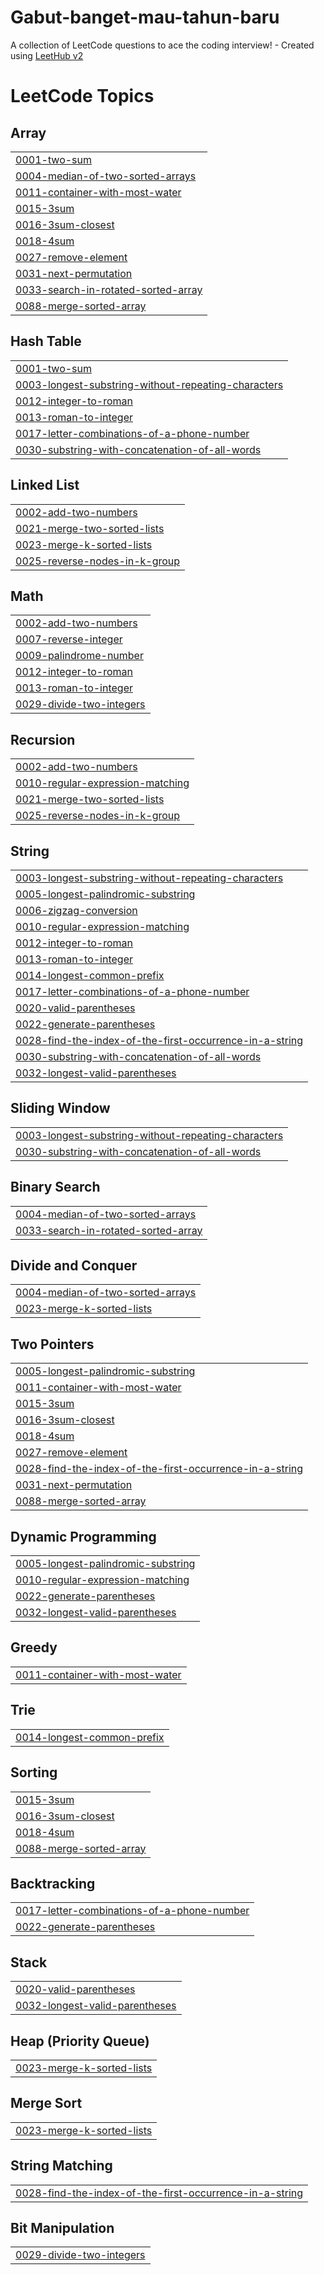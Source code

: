 # Gabut-banget-mau-tahun-baru
A collection of LeetCode questions to ace the coding interview! - Created using [LeetHub v2](https://github.com/arunbhardwaj/LeetHub-2.0)

<!---LeetCode Topics Start-->
# LeetCode Topics
## Array
|  |
| ------- |
| [0001-two-sum](https://github.com/Kunttycat/Gabut-banget-mau-tahun-baru/tree/master/0001-two-sum) |
| [0004-median-of-two-sorted-arrays](https://github.com/Kunttycat/Gabut-banget-mau-tahun-baru/tree/master/0004-median-of-two-sorted-arrays) |
| [0011-container-with-most-water](https://github.com/Kunttycat/Gabut-banget-mau-tahun-baru/tree/master/0011-container-with-most-water) |
| [0015-3sum](https://github.com/Kunttycat/Gabut-banget-mau-tahun-baru/tree/master/0015-3sum) |
| [0016-3sum-closest](https://github.com/Kunttycat/Gabut-banget-mau-tahun-baru/tree/master/0016-3sum-closest) |
| [0018-4sum](https://github.com/Kunttycat/Gabut-banget-mau-tahun-baru/tree/master/0018-4sum) |
| [0027-remove-element](https://github.com/Kunttycat/Gabut-banget-mau-tahun-baru/tree/master/0027-remove-element) |
| [0031-next-permutation](https://github.com/Kunttycat/Gabut-banget-mau-tahun-baru/tree/master/0031-next-permutation) |
| [0033-search-in-rotated-sorted-array](https://github.com/Kunttycat/Gabut-banget-mau-tahun-baru/tree/master/0033-search-in-rotated-sorted-array) |
| [0088-merge-sorted-array](https://github.com/Kunttycat/Gabut-banget-mau-tahun-baru/tree/master/0088-merge-sorted-array) |
## Hash Table
|  |
| ------- |
| [0001-two-sum](https://github.com/Kunttycat/Gabut-banget-mau-tahun-baru/tree/master/0001-two-sum) |
| [0003-longest-substring-without-repeating-characters](https://github.com/Kunttycat/Gabut-banget-mau-tahun-baru/tree/master/0003-longest-substring-without-repeating-characters) |
| [0012-integer-to-roman](https://github.com/Kunttycat/Gabut-banget-mau-tahun-baru/tree/master/0012-integer-to-roman) |
| [0013-roman-to-integer](https://github.com/Kunttycat/Gabut-banget-mau-tahun-baru/tree/master/0013-roman-to-integer) |
| [0017-letter-combinations-of-a-phone-number](https://github.com/Kunttycat/Gabut-banget-mau-tahun-baru/tree/master/0017-letter-combinations-of-a-phone-number) |
| [0030-substring-with-concatenation-of-all-words](https://github.com/Kunttycat/Gabut-banget-mau-tahun-baru/tree/master/0030-substring-with-concatenation-of-all-words) |
## Linked List
|  |
| ------- |
| [0002-add-two-numbers](https://github.com/Kunttycat/Gabut-banget-mau-tahun-baru/tree/master/0002-add-two-numbers) |
| [0021-merge-two-sorted-lists](https://github.com/Kunttycat/Gabut-banget-mau-tahun-baru/tree/master/0021-merge-two-sorted-lists) |
| [0023-merge-k-sorted-lists](https://github.com/Kunttycat/Gabut-banget-mau-tahun-baru/tree/master/0023-merge-k-sorted-lists) |
| [0025-reverse-nodes-in-k-group](https://github.com/Kunttycat/Gabut-banget-mau-tahun-baru/tree/master/0025-reverse-nodes-in-k-group) |
## Math
|  |
| ------- |
| [0002-add-two-numbers](https://github.com/Kunttycat/Gabut-banget-mau-tahun-baru/tree/master/0002-add-two-numbers) |
| [0007-reverse-integer](https://github.com/Kunttycat/Gabut-banget-mau-tahun-baru/tree/master/0007-reverse-integer) |
| [0009-palindrome-number](https://github.com/Kunttycat/Gabut-banget-mau-tahun-baru/tree/master/0009-palindrome-number) |
| [0012-integer-to-roman](https://github.com/Kunttycat/Gabut-banget-mau-tahun-baru/tree/master/0012-integer-to-roman) |
| [0013-roman-to-integer](https://github.com/Kunttycat/Gabut-banget-mau-tahun-baru/tree/master/0013-roman-to-integer) |
| [0029-divide-two-integers](https://github.com/Kunttycat/Gabut-banget-mau-tahun-baru/tree/master/0029-divide-two-integers) |
## Recursion
|  |
| ------- |
| [0002-add-two-numbers](https://github.com/Kunttycat/Gabut-banget-mau-tahun-baru/tree/master/0002-add-two-numbers) |
| [0010-regular-expression-matching](https://github.com/Kunttycat/Gabut-banget-mau-tahun-baru/tree/master/0010-regular-expression-matching) |
| [0021-merge-two-sorted-lists](https://github.com/Kunttycat/Gabut-banget-mau-tahun-baru/tree/master/0021-merge-two-sorted-lists) |
| [0025-reverse-nodes-in-k-group](https://github.com/Kunttycat/Gabut-banget-mau-tahun-baru/tree/master/0025-reverse-nodes-in-k-group) |
## String
|  |
| ------- |
| [0003-longest-substring-without-repeating-characters](https://github.com/Kunttycat/Gabut-banget-mau-tahun-baru/tree/master/0003-longest-substring-without-repeating-characters) |
| [0005-longest-palindromic-substring](https://github.com/Kunttycat/Gabut-banget-mau-tahun-baru/tree/master/0005-longest-palindromic-substring) |
| [0006-zigzag-conversion](https://github.com/Kunttycat/Gabut-banget-mau-tahun-baru/tree/master/0006-zigzag-conversion) |
| [0010-regular-expression-matching](https://github.com/Kunttycat/Gabut-banget-mau-tahun-baru/tree/master/0010-regular-expression-matching) |
| [0012-integer-to-roman](https://github.com/Kunttycat/Gabut-banget-mau-tahun-baru/tree/master/0012-integer-to-roman) |
| [0013-roman-to-integer](https://github.com/Kunttycat/Gabut-banget-mau-tahun-baru/tree/master/0013-roman-to-integer) |
| [0014-longest-common-prefix](https://github.com/Kunttycat/Gabut-banget-mau-tahun-baru/tree/master/0014-longest-common-prefix) |
| [0017-letter-combinations-of-a-phone-number](https://github.com/Kunttycat/Gabut-banget-mau-tahun-baru/tree/master/0017-letter-combinations-of-a-phone-number) |
| [0020-valid-parentheses](https://github.com/Kunttycat/Gabut-banget-mau-tahun-baru/tree/master/0020-valid-parentheses) |
| [0022-generate-parentheses](https://github.com/Kunttycat/Gabut-banget-mau-tahun-baru/tree/master/0022-generate-parentheses) |
| [0028-find-the-index-of-the-first-occurrence-in-a-string](https://github.com/Kunttycat/Gabut-banget-mau-tahun-baru/tree/master/0028-find-the-index-of-the-first-occurrence-in-a-string) |
| [0030-substring-with-concatenation-of-all-words](https://github.com/Kunttycat/Gabut-banget-mau-tahun-baru/tree/master/0030-substring-with-concatenation-of-all-words) |
| [0032-longest-valid-parentheses](https://github.com/Kunttycat/Gabut-banget-mau-tahun-baru/tree/master/0032-longest-valid-parentheses) |
## Sliding Window
|  |
| ------- |
| [0003-longest-substring-without-repeating-characters](https://github.com/Kunttycat/Gabut-banget-mau-tahun-baru/tree/master/0003-longest-substring-without-repeating-characters) |
| [0030-substring-with-concatenation-of-all-words](https://github.com/Kunttycat/Gabut-banget-mau-tahun-baru/tree/master/0030-substring-with-concatenation-of-all-words) |
## Binary Search
|  |
| ------- |
| [0004-median-of-two-sorted-arrays](https://github.com/Kunttycat/Gabut-banget-mau-tahun-baru/tree/master/0004-median-of-two-sorted-arrays) |
| [0033-search-in-rotated-sorted-array](https://github.com/Kunttycat/Gabut-banget-mau-tahun-baru/tree/master/0033-search-in-rotated-sorted-array) |
## Divide and Conquer
|  |
| ------- |
| [0004-median-of-two-sorted-arrays](https://github.com/Kunttycat/Gabut-banget-mau-tahun-baru/tree/master/0004-median-of-two-sorted-arrays) |
| [0023-merge-k-sorted-lists](https://github.com/Kunttycat/Gabut-banget-mau-tahun-baru/tree/master/0023-merge-k-sorted-lists) |
## Two Pointers
|  |
| ------- |
| [0005-longest-palindromic-substring](https://github.com/Kunttycat/Gabut-banget-mau-tahun-baru/tree/master/0005-longest-palindromic-substring) |
| [0011-container-with-most-water](https://github.com/Kunttycat/Gabut-banget-mau-tahun-baru/tree/master/0011-container-with-most-water) |
| [0015-3sum](https://github.com/Kunttycat/Gabut-banget-mau-tahun-baru/tree/master/0015-3sum) |
| [0016-3sum-closest](https://github.com/Kunttycat/Gabut-banget-mau-tahun-baru/tree/master/0016-3sum-closest) |
| [0018-4sum](https://github.com/Kunttycat/Gabut-banget-mau-tahun-baru/tree/master/0018-4sum) |
| [0027-remove-element](https://github.com/Kunttycat/Gabut-banget-mau-tahun-baru/tree/master/0027-remove-element) |
| [0028-find-the-index-of-the-first-occurrence-in-a-string](https://github.com/Kunttycat/Gabut-banget-mau-tahun-baru/tree/master/0028-find-the-index-of-the-first-occurrence-in-a-string) |
| [0031-next-permutation](https://github.com/Kunttycat/Gabut-banget-mau-tahun-baru/tree/master/0031-next-permutation) |
| [0088-merge-sorted-array](https://github.com/Kunttycat/Gabut-banget-mau-tahun-baru/tree/master/0088-merge-sorted-array) |
## Dynamic Programming
|  |
| ------- |
| [0005-longest-palindromic-substring](https://github.com/Kunttycat/Gabut-banget-mau-tahun-baru/tree/master/0005-longest-palindromic-substring) |
| [0010-regular-expression-matching](https://github.com/Kunttycat/Gabut-banget-mau-tahun-baru/tree/master/0010-regular-expression-matching) |
| [0022-generate-parentheses](https://github.com/Kunttycat/Gabut-banget-mau-tahun-baru/tree/master/0022-generate-parentheses) |
| [0032-longest-valid-parentheses](https://github.com/Kunttycat/Gabut-banget-mau-tahun-baru/tree/master/0032-longest-valid-parentheses) |
## Greedy
|  |
| ------- |
| [0011-container-with-most-water](https://github.com/Kunttycat/Gabut-banget-mau-tahun-baru/tree/master/0011-container-with-most-water) |
## Trie
|  |
| ------- |
| [0014-longest-common-prefix](https://github.com/Kunttycat/Gabut-banget-mau-tahun-baru/tree/master/0014-longest-common-prefix) |
## Sorting
|  |
| ------- |
| [0015-3sum](https://github.com/Kunttycat/Gabut-banget-mau-tahun-baru/tree/master/0015-3sum) |
| [0016-3sum-closest](https://github.com/Kunttycat/Gabut-banget-mau-tahun-baru/tree/master/0016-3sum-closest) |
| [0018-4sum](https://github.com/Kunttycat/Gabut-banget-mau-tahun-baru/tree/master/0018-4sum) |
| [0088-merge-sorted-array](https://github.com/Kunttycat/Gabut-banget-mau-tahun-baru/tree/master/0088-merge-sorted-array) |
## Backtracking
|  |
| ------- |
| [0017-letter-combinations-of-a-phone-number](https://github.com/Kunttycat/Gabut-banget-mau-tahun-baru/tree/master/0017-letter-combinations-of-a-phone-number) |
| [0022-generate-parentheses](https://github.com/Kunttycat/Gabut-banget-mau-tahun-baru/tree/master/0022-generate-parentheses) |
## Stack
|  |
| ------- |
| [0020-valid-parentheses](https://github.com/Kunttycat/Gabut-banget-mau-tahun-baru/tree/master/0020-valid-parentheses) |
| [0032-longest-valid-parentheses](https://github.com/Kunttycat/Gabut-banget-mau-tahun-baru/tree/master/0032-longest-valid-parentheses) |
## Heap (Priority Queue)
|  |
| ------- |
| [0023-merge-k-sorted-lists](https://github.com/Kunttycat/Gabut-banget-mau-tahun-baru/tree/master/0023-merge-k-sorted-lists) |
## Merge Sort
|  |
| ------- |
| [0023-merge-k-sorted-lists](https://github.com/Kunttycat/Gabut-banget-mau-tahun-baru/tree/master/0023-merge-k-sorted-lists) |
## String Matching
|  |
| ------- |
| [0028-find-the-index-of-the-first-occurrence-in-a-string](https://github.com/Kunttycat/Gabut-banget-mau-tahun-baru/tree/master/0028-find-the-index-of-the-first-occurrence-in-a-string) |
## Bit Manipulation
|  |
| ------- |
| [0029-divide-two-integers](https://github.com/Kunttycat/Gabut-banget-mau-tahun-baru/tree/master/0029-divide-two-integers) |
<!---LeetCode Topics End-->
